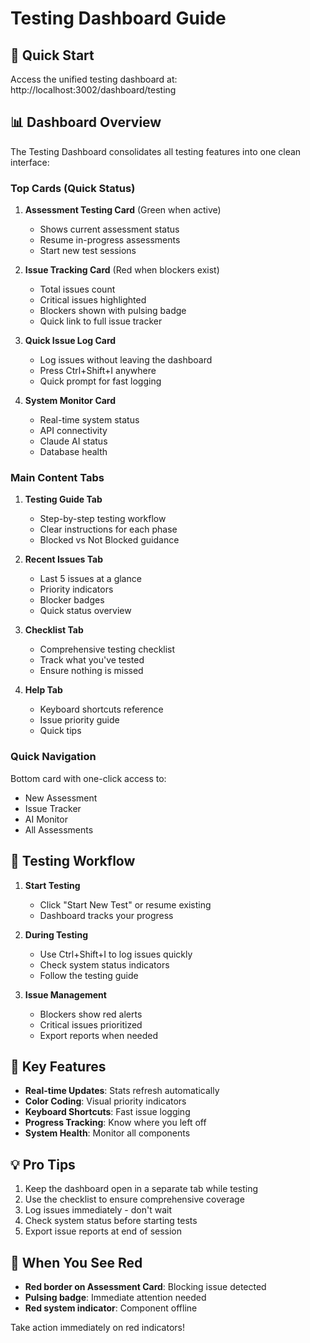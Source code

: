 # Testing Dashboard Guide

## 🚀 Quick Start

Access the unified testing dashboard at: http://localhost:3002/dashboard/testing

## 📊 Dashboard Overview

The Testing Dashboard consolidates all testing features into one clean interface:

### Top Cards (Quick Status)

1. **Assessment Testing Card** (Green when active)

   - Shows current assessment status
   - Resume in-progress assessments
   - Start new test sessions

2. **Issue Tracking Card** (Red when blockers exist)

   - Total issues count
   - Critical issues highlighted
   - Blockers shown with pulsing badge
   - Quick link to full issue tracker

3. **Quick Issue Log Card**

   - Log issues without leaving the dashboard
   - Press Ctrl+Shift+I anywhere
   - Quick prompt for fast logging

4. **System Monitor Card**
   - Real-time system status
   - API connectivity
   - Claude AI status
   - Database health

### Main Content Tabs

1. **Testing Guide Tab**

   - Step-by-step testing workflow
   - Clear instructions for each phase
   - Blocked vs Not Blocked guidance

2. **Recent Issues Tab**

   - Last 5 issues at a glance
   - Priority indicators
   - Blocker badges
   - Quick status overview

3. **Checklist Tab**

   - Comprehensive testing checklist
   - Track what you've tested
   - Ensure nothing is missed

4. **Help Tab**
   - Keyboard shortcuts reference
   - Issue priority guide
   - Quick tips

### Quick Navigation

Bottom card with one-click access to:

- New Assessment
- Issue Tracker
- AI Monitor
- All Assessments

## 🎯 Testing Workflow

1. **Start Testing**

   - Click "Start New Test" or resume existing
   - Dashboard tracks your progress

2. **During Testing**

   - Use Ctrl+Shift+I to log issues quickly
   - Check system status indicators
   - Follow the testing guide

3. **Issue Management**
   - Blockers show red alerts
   - Critical issues prioritized
   - Export reports when needed

## 🔑 Key Features

- **Real-time Updates**: Stats refresh automatically
- **Color Coding**: Visual priority indicators
- **Keyboard Shortcuts**: Fast issue logging
- **Progress Tracking**: Know where you left off
- **System Health**: Monitor all components

## 💡 Pro Tips

1. Keep the dashboard open in a separate tab while testing
2. Use the checklist to ensure comprehensive coverage
3. Log issues immediately - don't wait
4. Check system status before starting tests
5. Export issue reports at end of session

## 🚨 When You See Red

- **Red border on Assessment Card**: Blocking issue detected
- **Pulsing badge**: Immediate attention needed
- **Red system indicator**: Component offline

Take action immediately on red indicators!
